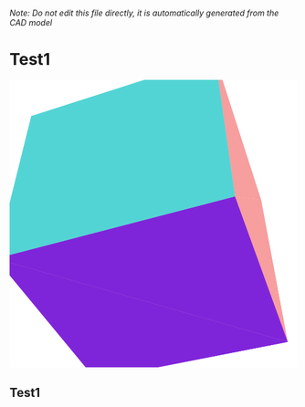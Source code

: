 ###### Note: Do not edit this file directly, it is automatically generated from the CAD model

# Test1

![](/project.svg)

## Test1


